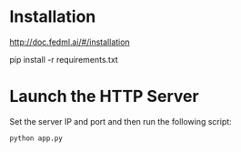 # Installation
http://doc.fedml.ai/#/installation

pip install -r requirements.txt

# Launch the HTTP Server
Set the server IP and port and then run the following script:
```
python app.py
```
